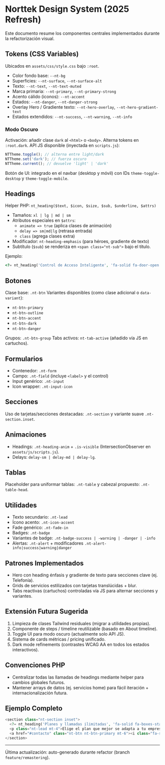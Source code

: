 # Norttek Design System (2025 Refresh)

Este documento resume los componentes centrales implementados durante la refactorización visual.

## Tokens (CSS Variables)
Ubicados en `assets/css/style.css` bajo `:root`.
- Color fondo base: `--nt-bg`
- Superficies: `--nt-surface`, `--nt-surface-alt`
- Texto: `--nt-text`, `--nt-text-muted`
- Marca primaria: `--nt-primary`, `--nt-primary-strong`
- Acento cálido (iconos): `--nt-accent`
- Estados: `--nt-danger`, `--nt-danger-strong`
- Overlay Hero / Gradiente texto: `--nt-hero-overlay`, `--nt-hero-gradient-text`
 - Estados extendidos: `--nt-success`, `--nt-warning`, `--nt-info`

### Modo Oscuro
Activación: añadir clase `dark` al `<html>` o `<body>`. Alterna tokens en `:root.dark`.
API JS disponible (inyectada en `scripts.js`):
```js
NTTheme.toggle(); // alterna entre light/dark
NTTheme.set('dark'); // fuerza oscuro
NTTheme.current(); // devuelve 'light' | 'dark'
```
Botón de UI: integrado en el navbar (desktop y móvil) con IDs `theme-toggle-desktop` y `theme-toggle-mobile`.

## Headings
Helper PHP: `nt_heading($text, $icon, $size, $sub, $underline, $attrs)`
- Tamaños: `xl | lg | md | sm`
- Atributos especiales en `$attrs`:
  - `animate => true` (aplica clases de animación)
  - `delay => sm|md|lg` (retrasa entrada)
  - `class` (agrega clases extra)
- Modificador: `nt-heading-emphasis` (para héroes, gradiente de texto)
- Subtítulo (`$sub`) se renderiza en `<span class="nt-sub">` bajo el título.

Ejemplo:
```php
<?= nt_heading('Control de Acceso Inteligente', 'fa-solid fa-door-open', 'xl', 'Seguridad y gestión centralizada', true, ['animate'=>true,'delay'=>'sm']); ?>
```

## Botones
Clase base: `.nt-btn`
Variantes disponibles (como clase adicional o `data-variant`):
- `nt-btn-primary`
- `nt-btn-outline`
- `nt-btn-accent`
- `nt-btn-dark`
- `nt-btn-danger`

Grupos: `.nt-btn-group`
Tabs activos: `nt-tab-active` (añadido vía JS en cartuchos).

## Formularios
- Contenedor: `.nt-form`
- Campo: `.nt-field` (incluye `<label>` y el control)
- Input genérico: `.nt-input`
- Icon wrapper: `.nt-input-icon`

## Secciones
Uso de tarjetas/secciones destacadas: `.nt-section` y variante suave `.nt-section.inset`.

## Animaciones
- Headings: `.nt-heading-anim` + `.is-visible` (IntersectionObserver en `assets/js/scripts.js`).
- Delays: `delay-sm | delay-md | delay-lg`.

## Tablas
Placeholder para uniformar tablas: `.nt-table` y cabezal propuesto: `.nt-table-head`.

## Utilidades
- Texto secundario: `.nt-lead`
- Ícono acento: `.nt-icon-accent`
- Fade genérico: `.nt-fade-in`
- Badges: `.nt-badge`
 - Variantes de badge: `.nt-badge-success | -warning | -danger | -info`
 - Alertas: `.nt-alert` + modificadores `.nt-alert-info|success|warning|danger`

## Patrones Implementados
- Hero con heading énfasis y gradiente de texto para secciones clave (ej. Telefonía).
- Grids de servicios estilizados con tarjetas translúcidas + blur.
- Tabs reactivas (cartuchos) controladas vía JS para alternar secciones y variantes.

## Extensión Futura Sugerida
1. Limpieza de clases Tailwind residuales (migrar a utilidades propias).
2. Componente de steps / timeline reutilizable (basado en About timeline).
3. Toggle UI para modo oscuro (actualmente solo API JS).
4. Sistema de cards métricas / pricing unificado.
5. Dark mode refinements (contrastes WCAG AA en todos los estados interactivos).

## Convenciones PHP
- Centralizar todas las llamadas de headings mediante helper para cambios globales futuros.
- Mantener arrays de datos (ej. servicios home) para fácil iteración + internacionalización futura.

## Ejemplo Completo
```php
<section class="nt-section inset">
  <?= nt_heading('Planes y llamadas ilimitadas', 'fa-solid fa-boxes-stacked', 'lg', null, true, ['animate'=>true]); ?>
  <p class="nt-lead mt-4">Elige el plan que mejor se adapta a tu empresa.</p>
  <a href="#contacto" class="nt-btn nt-btn-primary mt-6"><i class="fa-solid fa-comments"></i><span>Hablar con un asesor</span></a>
</section>
```

---
Última actualización: auto-generado durante refactor (branch `feature/remastering`).
